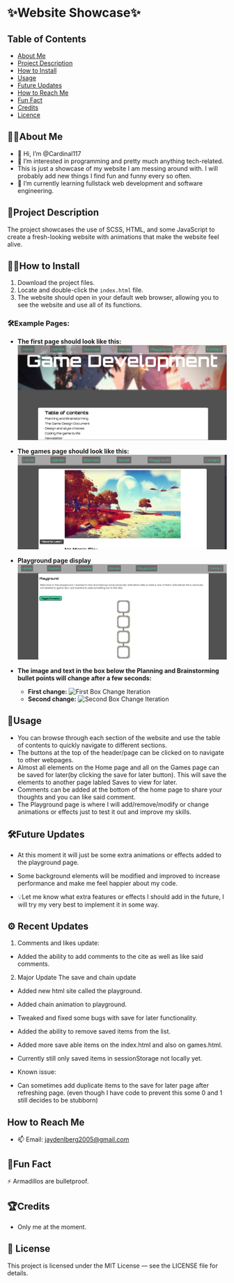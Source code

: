 # ✨Website Showcase✨

## Table of Contents
- [About Me](#about-me)
- [Project Description](#project-description)
- [How to Install](#how-to-install)
- [Usage](#usage)
- [Future Updates](#future-updates)
- [How to Reach Me](#how-to-reach-me)
- [Fun Fact](#fun-fact)
- [Credits](#credits)
- [Licence](#licence)

## 👨‍💻About Me

- 👋 Hi, I’m @Cardinal117
- 👀 I’m interested in programming and pretty much anything tech-related.
- This is just a showcase of my website I am messing around with. I will probably add new things I find fun and funny every so often.
- 🌱 I’m currently learning fullstack web development and software engineering.

## 📌Project Description

The project showcases the use of SCSS, HTML, and some JavaScript to create a fresh-looking website with animations that make the website feel alive.

## 💾📂How to Install

1. Download the project files.
2. Locate and double-click the `index.html` file.
3. The website should open in your default web browser, allowing you to see the website and use all of its functions.

### 🛠️Example Pages:
- **The first page should look like this:**
  ![Index Page image for installation instructions.](/ShowcaseImages/IndexPageImg.png)

- **The games page should look like this:**
  ![Games Page image for installation instructions.](/ShowcaseImages/GamesPageImg.png)

- **Playground page display**
  ![Display of Playground page](/ShowcaseImages/PlaygroundPageImg.png)

- **The image and text in the box below the Planning and Brainstorming bullet points will change after a few seconds:**
  - **First change:**
    ![First Box Change Iteration](/ShowcaseImages/FirstBoxChangeIterationImg.png)
  - **Second change:**
    ![Second Box Change Iteration](/ShowcaseImages/SecondBoxChangeIterationImg.png)

## 🚀Usage

- You can browse through each section of the website and use the table of contents to quickly navigate to different sections.
- The buttons at the top of the header/page can be clicked on to navigate to other webpages.
- Almost all elements on the Home page and all on the Games page can be saved for later(by clicking the save for later button). This will save the elements to another page labled Saves to view for later.
- Comments can be added at the bottom of the home page to share your thoughts and you can like said comment.
- The Playground page is where I will add/remove/modify or change animations or effects just to test it out and improve my skills.

## 🛠️Future Updates

- At this moment it will just be some extra animations or effects added to the playground page.
- Some background elements will be modified and improved to increase performance and make me feel happier about my code.

- 💡Let me know what extra features or effects I should add in the future, I will try my very best to implement it in some way.

## ⚙️ Recent Updates

1. Comments and likes update:
- Added the ability to add comments to the cite as well as like said comments.
  
2. Major Update The save and chain update
- Added new html site called the playground.

- Added chain animation to playground.

- Tweaked and fixed some bugs with save for later functionality.
- Added the ability to remove saved items from the list.

- Added more save able items on the index.html and also on games.html.

- Currently still only saved items in sessionStorage not locally yet.

- Known issue:
- Can sometimes add duplicate items to the save for later page after refreshing page. (even though I have code to prevent this some 0 and 1 still decides to be stubborn)

## How to Reach Me

- 📫 Email: jaydenlberg2005@gmail.com

## 🤯Fun Fact 

⚡ Armadillos are bulletproof.

## 🏆Credits

- Only me at the moment.

## 📄 License

This project is licensed under the MIT License — see the LICENSE file for details.
